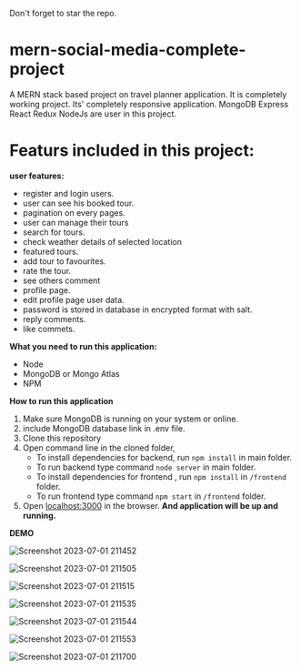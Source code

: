 Don't forget to star the repo.
# mern-social-media-complete-project
A MERN stack based project on travel planner application. It is completely working project. Its' completely responsive application.
MongoDB Express React Redux NodeJs are user in this project.

# Featurs included in this project:

**user features:**
 - register and login users. 
 - user can see his booked tour.
 - pagination on every pages.
 - user can manage their tours
 - search for tours.
 - check weather details of selected location
 - featured tours.
 - add tour to favourites.
 - rate the tour.
 - see others comment
 - profile page.
 - edit profile page user data.
 - password is stored in database in encrypted format with salt.
 - reply comments.
 - like commets.


**What you need to run this application:**

 - Node 
 - MongoDB or Mongo Atlas
 - NPM

**How to run this application**
1.  Make sure MongoDB is running on your system or online.
2. include MongoDB database link in .env file.
3. Clone this repository
4. Open command line in the cloned folder,
    - To install dependencies for backend, run  `npm install` in main folder.
    - To run backend type command `node server` in main folder.
    - To install dependencies for frontend , run  `npm install` in `/frontend` folder.
    - To run frontend type command `npm start` in `/frontend` folder.
5.  Open  [localhost:3000](http://localhost:3000/)  in the browser.
 **And application will be up and running.**


**DEMO**


![Screenshot 2023-07-01 211452](https://github.com/shubham-200315/Mern-tour-travel/assets/105916104/1eeede96-868c-4d26-8b08-f9bbb2faab7d)

![Screenshot 2023-07-01 211505](https://github.com/shubham-200315/Mern-tour-travel/assets/105916104/791efa84-e415-4320-9d7b-154cef56e8db)

![Screenshot 2023-07-01 211515](https://github.com/shubham-200315/Mern-tour-travel/assets/105916104/fccf62b6-c216-4202-b6cd-6e5cd63ccaab)

![Screenshot 2023-07-01 211535](https://github.com/shubham-200315/Mern-tour-travel/assets/105916104/e5c92587-7e52-4818-873a-ed87a026d4e0)


![Screenshot 2023-07-01 211544](https://github.com/shubham-200315/Mern-tour-travel/assets/105916104/fb38d690-fb54-4cca-95b5-4fa8680deed4)


![Screenshot 2023-07-01 211553](https://github.com/shubham-200315/Mern-tour-travel/assets/105916104/00940870-0556-4c42-88c9-6866fda6053b)

![Screenshot 2023-07-01 211700](https://github.com/shubham-200315/Mern-tour-travel/assets/105916104/00e3289c-e960-4c8b-a673-6b53777850f4)





